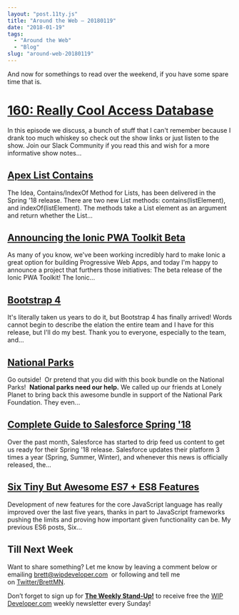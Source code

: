 ```yaml
---
layout: "post.11ty.js"
title: "Around the Web – 20180119"
date: "2018-01-19"
tags: 
  - "Around the Web"
  - "Blog"
slug: "around-web-20180119"
---
```


And now for somethings to read over the weekend, if you have some spare time that is.

# [160: Really Cool Access Database](http://www.gooddaysirpodcast.com/podcast/2018/1/17/160-really-cool-access-database)

In this episode we discuss, a bunch of stuff that I can't remember because I drank too much whiskey so check out the show links or just listen to the show. Join our Slack Community if you read this and wish for a more informative show notes...

## [Apex List Contains](http://peterknolle.com/apex-list-contains/)

The Idea, Contains/IndexOf Method for Lists, has been delivered in the Spring '18 release. There are two new List methods: contains(listElement), and indexOf(listElement). The methods take a List element as an argument and return whether the List…

## [Announcing the Ionic PWA Toolkit Beta](http://blog.ionicframework.com/announcing-the-ionic-pwa-toolkit-beta/)

As many of you know, we've been working incredibly hard to make Ionic a great option for building Progressive Web Apps, and today I'm happy to announce a project that furthers those initiatives: The beta release of the Ionic PWA Toolkit! The Ionic…

## [Bootstrap 4](http://blog.getbootstrap.com/2018/01/18/bootstrap-4/)

It's literally taken us years to do it, but Bootstrap 4 has finally arrived! Words cannot begin to describe the elation the entire team and I have for this release, but I'll do my best. Thank you to everyone, especially to the team, and…

## [National Parks](https://www.humblebundle.com/books/national-parks-books?partner=wipdeveloper)

Go outside!  Or pretend that you did with this book bundle on the National Parks!  **National parks need our help.** We called up our friends at Lonely Planet to bring back this awesome bundle in support of the National Park Foundation. They even...

## [Complete Guide to Salesforce Spring '18](http://www.salesforceben.com/complete-guide-salesforce-spring-18/)

Over the past month, Salesforce has started to drip feed us content to get us ready for their Spring '18 release. Salesforce updates their platform 3 times a year (Spring, Summer, Winter), and whenever this news is officially released, the…

## [Six Tiny But Awesome ES7 + ES8 Features](http://davidwalsh.name/es7-es8-features)

Development of new features for the core JavaScript language has really improved over the last five years, thanks in part to JavaScript frameworks pushing the limits and proving how important given functionality can be. My previous ES6 posts, Six…

## Till Next Week

Want to share something? Let me know by leaving a comment below or emailing [brett@wipdeveloper.com](mailto:brett@wipdeveloper.com)  or following and tell me on [Twitter/BrettMN](https://twitter.com/BrettMN).

Don’t forget to sign up for **[The Weekly Stand-Up!](https://wipdeveloper.wpcomstaging.com/newsletter/)** to receive free the [WIP Developer.com](https://wipdeveloper.wpcomstaging.com/) weekly newsletter every Sunday!
